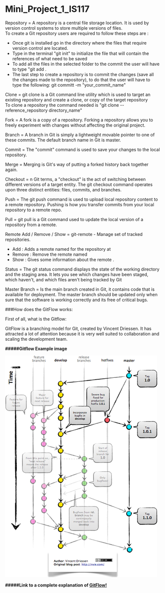 # Mini_Project_1_IS117



Repository = A repository is a central file storage location. It is used by version control systems to store multiple versions of files.
<br>To create a Git repository users are required to follow these steps are :<br>
- Once git is installed go in the directory where the files that require version control are located.<br>
- Type in the terminal "git init" to initialize the file that will contain the references of what need to be saved <br>
- To add all the files in the selected folder to the commit the user will have to type "git add .<br>
- The last step to create a repository is to commit the changes (save all the changes made to the repository), to do that the user will have to type the following: git committ -m "your_commit_name" <br>


Clone = git clone is a Git command line utility which is used to target an existing repository and create a clone, or copy of the target repository
<br>To clone a repository the command needed is "git clone --reference_repository directory_name"
<br>

Fork = A fork is a copy of a repository. Forking a repository allows you to freely experiment with changes without affecting the original project. <br>

Branch = A branch in Git is simply a lightweight movable pointer to one of these commits. The default branch name in Git is master. <br>

Commit = The "commit" command is used to save your changes to the local repository.

Merge = Merging is Git's way of putting a forked history back together again.

Checkout = n Git terms, a "checkout" is the act of switching between different versions of a target entity. The git checkout command operates upon three distinct entities: files, commits, and branches.<br>

Push = The git push command is used to upload local repository content to a remote repository. Pushing is how you transfer commits from your local repository to a remote repo.<br>

Pull = git pull is a Git command used to update the local version of a repository from a remote. <br>

Remote Add / Remove / Show = git-remote - Manage set of tracked repositories.
- Add : Adds a remote named <name> for the repository at <url>
- Remove : Remove the remote named <name>
- Show : Gives some information about the remote <name>.

Status = The git status command displays the state of the working directory and the staging area. It lets you see which changes have been staged, which haven't, and which files aren't being tracked by Git <br>

Master Branch = Is the main branch created in Git, it contains code that is available for deployment. The master branch should be updated only when sure that the software is working correctly and its free of critical bugs. <br>

###How does the GitFlow works: 

First of all, what is the Gitflow:

GitFlow is a branching model for Git, created by Vincent Driessen. It has attracted a lot of attention because it is very well suited to collaboration and scaling the development team.<b>

#####Gitflow Example image

![GitHub Logo](images/GitFlowHotfixBranch.png)

#####Link to a complete explanation of [ GitFlow!](http://google.com)


